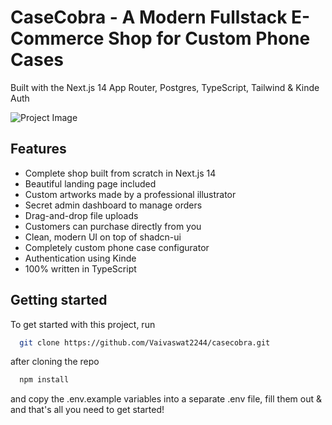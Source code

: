# CaseCobra - A Modern Fullstack E-Commerce Shop for Custom Phone Cases

Built with the Next.js 14 App Router, Postgres, TypeScript, Tailwind & Kinde Auth

![Project Image](https://github.com/joschan21/casecobra/blob/master/public/thumbnail.png)

## Features

-  Complete shop built from scratch in Next.js 14
-  Beautiful landing page included
-  Custom artworks made by a professional illustrator
-  Secret admin dashboard to manage orders
-  Drag-and-drop file uploads
-  Customers can purchase directly from you
-  Clean, modern UI on top of shadcn-ui
-  Completely custom phone case configurator
-  Authentication using Kinde
-  100% written in TypeScript

## Getting started

To get started with this project, run

```bash
  git clone https://github.com/Vaivaswat2244/casecobra.git
```
after cloning the repo

```bash
  npm install
```

and copy the .env.example variables into a separate .env file, fill them out & and that's all you need to get started!




